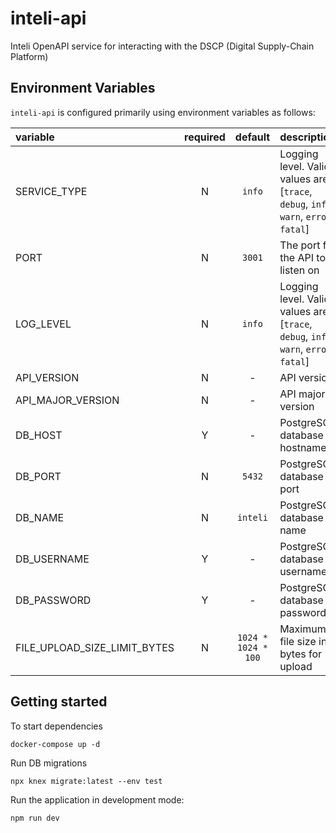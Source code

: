 # inteli-api

Inteli OpenAPI service for interacting with the DSCP (Digital Supply-Chain Platform)

## Environment Variables

`inteli-api` is configured primarily using environment variables as follows:

| variable                     | required |       default       | description                                                                          |
| :--------------------------- | :------: | :-----------------: | :----------------------------------------------------------------------------------- |
| SERVICE_TYPE                 |    N     |       `info`        | Logging level. Valid values are [`trace`, `debug`, `info`, `warn`, `error`, `fatal`] |
| PORT                         |    N     |       `3001`        | The port for the API to listen on                                                    |
| LOG_LEVEL                    |    N     |       `info`        | Logging level. Valid values are [`trace`, `debug`, `info`, `warn`, `error`, `fatal`] |
| API_VERSION                  |    N     |          -          | API version                                                                          |
| API_MAJOR_VERSION            |    N     |          -          | API major version                                                                    |
| DB_HOST                      |    Y     |          -          | PostgreSQL database hostname                                                         |
| DB_PORT                      |    N     |       `5432`        | PostgreSQL database port                                                             |
| DB_NAME                      |    N     |      `inteli`       | PostgreSQL database name                                                             |
| DB_USERNAME                  |    Y     |          -          | PostgreSQL database username                                                         |
| DB_PASSWORD                  |    Y     |          -          | PostgreSQL database password                                                         |
| FILE_UPLOAD_SIZE_LIMIT_BYTES |    N     | `1024 * 1024 * 100` | Maximum file size in bytes for upload                                                |

## Getting started

To start dependencies

```
docker-compose up -d
```

Run DB migrations

```
npx knex migrate:latest --env test
```

Run the application in development mode:

```sh
npm run dev
```
